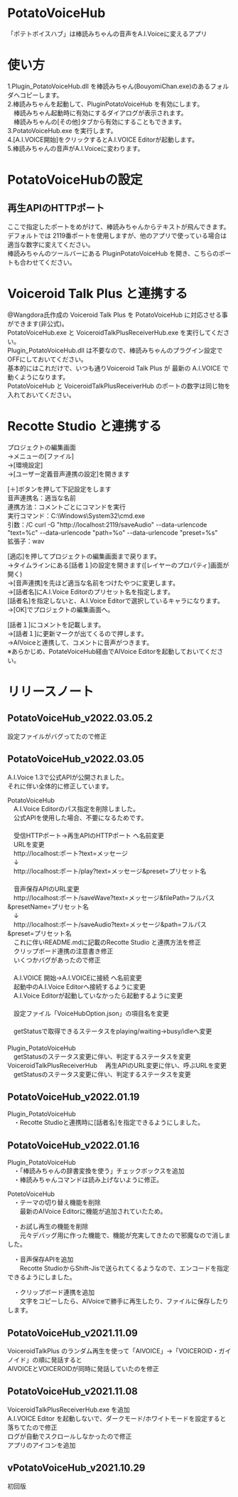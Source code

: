 # PotatoVoiceHub
「ポテトボイスハブ」は棒読みちゃんの音声をA.I.Voiceに変えるアプリ

# 使い方
1.Plugin_PotatoVoiceHub.dll を棒読みちゃん(BouyomiChan.exe)のあるフォルダへコピーします。  
2.棒読みちゃんを起動して、PluginPotatoVoiceHub を有効にします。  
　棒読みちゃん起動時に有効にするダイアログが表示されます。  
　棒読みちゃんの[その他]タブから有効にすることもできます。  
3.PotatoVoiceHub.exe を実行します。  
4.[A.I.VOICE開始]をクリックするとA.I.VOICE Editorが起動します。  
5.棒読みちゃんの音声がA.I.Voiceに変わります。  

# PotatoVoiceHubの設定  
## 再生APIのHTTPポート  
ここで指定したポートをめがけて、棒読みちゃんからテキストが飛んできます。  
デフォルトでは 2119番ポートを使用しますが、他のアプリで使っている場合は適当な数字に変えてください。  
棒読みちゃんのツールバーにある PluginPotatoVoiceHub を開き、こちらのポートも合わせてください。  

# Voiceroid Talk Plus と連携する
@Wangdora氏作成の Voiceroid Talk Plus を PotatoVoiceHub に対応させる事ができます(非公式)。  
PotatoVoiceHub.exe と VoiceroidTalkPlusReceiverHub.exe を実行してください。  
Plugin_PotatoVoiceHub.dll は不要なので、棒読みちゃんのプラグイン設定でOFFにしておいてください。  
基本的にはこれだけで、いつも通りVoiceroid Talk Plus が 最新の A.I.VOICE で動くようになります。  
PotatoVoiceHub と VoiceroidTalkPlusReceiverHub のポートの数字は同じ物を入れておいてください。  

# Recotte Studio と連携する
プロジェクトの編集画面  
→メニューの[ファイル]  
→[環境設定]  
→[ユーザー定義音声連携の設定]を開きます  

[＋]ボタンを押して下記設定をします  
音声連携名：適当な名前  
連携方法：コメントごとにコマンドを実行  
実行コマンド：C:\Windows\System32\cmd.exe  
引数：/C curl -G "http://localhost:2119/saveAudio" --data-urlencode "text=%c" --data-urlencode "path=%o" --data-urlencode "preset=%s"  
拡張子：wav  

[適応]を押してプロジェクトの編集画面まで戻ります。  
→タイムラインにある[話者１]の設定を開きます([レイヤーのプロパティ]画面が開く)  
→[音声連携]を先ほど適当な名前をつけたやつに変更します。  
→[話者名]にA.I.Voice Editorのプリセット名を指定します。  
  [話者名]を指定しないと、A.I.Voice Editorで選択しているキャラになります。  
→[OK]でプロジェクトの編集画面へ。  

[話者１]にコメントを記載します。  
→[話者１]に更新マークが出てくるので押します。  
→AIVoiceと連携して、コメントに音声がつきます。  
※あらかじめ、PotateVoiceHub経由でAIVoice Editorを起動しておいてください。  

# リリースノート

## PotatoVoiceHub_v2022.03.05.2
設定ファイルがバグってたので修正  

## PotatoVoiceHub_v2022.03.05
A.I.Voice 1.3で公式APIが公開されました。  
それに伴い全体的に修正しています。  

PotatoVoiceHub  
　A.I.Voice Editorのパス指定を削除しました。  
　公式APIを使用した場合、不要になるためです。  
　  
　受信HTTPポート→再生APIのHTTPポート へ名前変更  
　URLを変更  
　http://localhost:ポート?text=メッセージ  
　↓  
　http://localhost:ポート/play?text=メッセージ&preset=プリセット名  
　  
　音声保存APIのURL変更  
　http://localhost:ポート/saveWave?text=メッセージ&filePath=フルパス&presetName=プリセット名  
　↓  
　http://localhost:ポート/saveAudio?text=メッセージ&path=フルパス&preset=プリセット名  
　これに伴いREADME.mdに記載のRecotte Studio と連携方法を修正
　  
　クリップボード連携の注意書き修正  
　いくつかバグがあったので修正  
　  
　A.I.VOICE 開始→A.I.VOICEに接続 へ名前変更  
　起動中のA.I.Voice Editorへ接続するように変更  
　A.I.Voice Editorが起動していなかったら起動するように変更  
　  
　設定ファイル「VoiceHubOption.json」の項目名を変更  
　  
　getStatusで取得できるステータスをplaying/waiting→busy/idleへ変更  
　  
Plugin_PotatoVoiceHub  
　getStatusのステータス変更に伴い、判定するステータスを変更
　  
VoiceroidTalkPlusReceiverHub
　再生APIのURL変更に伴い、呼ぶURLを変更
　getStatusのステータス変更に伴い、判定するステータスを変更

## PotatoVoiceHub_v2022.01.19
Plugin_PotatoVoiceHub  
　・Recotte Studioと連携時に[話者名]を指定できるようにしました。  

## PotatoVoiceHub_v2022.01.16
Plugin_PotatoVoiceHub  
　・「棒読みちゃんの辞書変換を使う」チェックボックスを追加  
　・棒読みちゃんコマンドは読み上げないように修正。  

PotetoVoiceHub  
　・テーマの切り替え機能を削除  
　　最新のAIVoice Editorに機能が追加されていたため。  

　・お試し再生の機能を削除  
　　元々デバッグ用に作った機能で、機能が充実してきたので邪魔なので消しました。  

　・音声保存APIを追加  
　　Recotte StudioからShift-Jisで送られてくるようなので、エンコードを指定できるようにしました。  

　・クリップボード連携を追加  
　　文字をコピーしたら、AIVoiceで勝手に再生したり、ファイルに保存したりします。  

## PotatoVoiceHub_v2021.11.09
VoiceroidTalkPlus のランダム再生を使って「AIVOICE」→「VOICEROID・ガイノイド」の順に発話すると  
AIVOICEとVOICEROIDが同時に発話していたのを修正  

## PotatoVoiceHub_v2021.11.08
VoiceroidTalkPlusReceiverHub.exe を追加  
A.I.VOICE Editor を起動しないで、ダークモード/ホワイトモードを設定すると落ちてたので修正  
ログが自動でスクロールしなかったので修正  
アプリのアイコンを追加  

## vPotatoVoiceHub_v2021.10.29
初回版  
